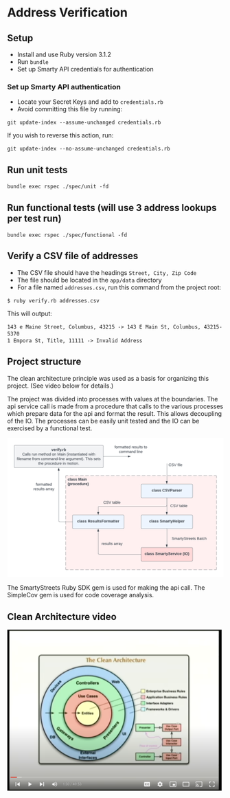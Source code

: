 # Address Verification

## Setup 
- Install and use Ruby version 3.1.2
- Run `bundle`
- Set up Smarty API credentials for authentication

### Set up Smarty API authentication
- Locate your Secret Keys and add to `credentials.rb`
- Avoid committing this file by running:
```
git update-index --assume-unchanged credentials.rb
```
If you wish to reverse this action, run:
```
git update-index --no-assume-unchanged credentials.rb
```

## Run unit tests
```
bundle exec rspec ./spec/unit -fd
```

## Run functional tests (will use 3 address lookups per test run)
```
bundle exec rspec ./spec/functional -fd
```

## Verify a CSV file of addresses
- The CSV file should have the headings `Street, City, Zip Code`
- The file should be located in the `app/data` directory
- For a file named `addresses.csv`, run this command from the project root:
```
$ ruby verify.rb addresses.csv
```
This will output:
```
143 e Maine Street, Columbus, 43215 -> 143 E Main St, Columbus, 43215-5370
1 Empora St, Title, 11111 -> Invalid Address
```

## Project structure

The clean architecture principle was used as a basis for organizing this project. (See video below for details.)

The project was divided into processes with values at the boundaries. The api service call is made from a procedure that calls to the various processes which prepare data for the api and format the result. This allows decoupling of the IO. The processes can be easily unit tested and the IO can be exercised by a functional test.

![image](images/diagram.png)

The SmartyStreets Ruby SDK gem is used for making the api call. The SimpleCov gem is used for code coverage analysis.

## Clean Architecture video
<a href="https://youtu.be/DJtef410XaM"><img src="images/the_clean_architecture.png"  width="500" alt="The Clean Architecture in Python"></a>
